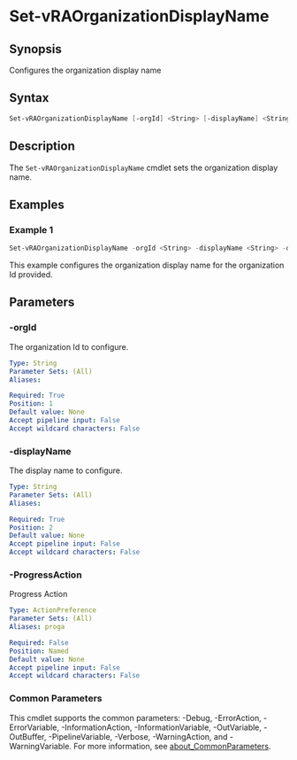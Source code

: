 # Set-vRAOrganizationDisplayName

## Synopsis

Configures the organization display name

## Syntax

```powershell
Set-vRAOrganizationDisplayName [-orgId] <String> [-displayName] <String> [-ProgressAction <ActionPreference>] [<CommonParameters>]
```

## Description

The `Set-vRAOrganizationDisplayName` cmdlet sets the organization display name.

## Examples

### Example 1

```powershell
Set-vRAOrganizationDisplayName -orgId <String> -displayName <String> -displayName
```

This example configures the organization display name for the organization Id provided.

## Parameters

### -orgId

The organization Id to configure.

```yaml
Type: String
Parameter Sets: (All)
Aliases:

Required: True
Position: 1
Default value: None
Accept pipeline input: False
Accept wildcard characters: False
```

### -displayName

The display name to configure.

```yaml
Type: String
Parameter Sets: (All)
Aliases:

Required: True
Position: 2
Default value: None
Accept pipeline input: False
Accept wildcard characters: False
```

### -ProgressAction

Progress Action

```yaml
Type: ActionPreference
Parameter Sets: (All)
Aliases: proga

Required: False
Position: Named
Default value: None
Accept pipeline input: False
Accept wildcard characters: False
```

### Common Parameters

This cmdlet supports the common parameters: -Debug, -ErrorAction, -ErrorVariable, -InformationAction, -InformationVariable, -OutVariable, -OutBuffer, -PipelineVariable, -Verbose, -WarningAction, and -WarningVariable. For more information, see [about_CommonParameters](http://go.microsoft.com/fwlink/?LinkID=113216).
